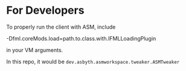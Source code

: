 # For Developers
To properly run the client with ASM, include

-Dfml.coreMods.load=path.to.class.with.IFMLLoadingPlugin

in your VM arguments.

In this repo, it would be `dev.asbyth.asmworkspace.tweaker.ASMTweaker`
